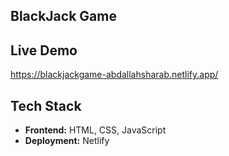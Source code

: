 ## BlackJack Game

## Live Demo
https://blackjackgame-abdallahsharab.netlify.app/ 

## Tech Stack
- **Frontend:** HTML, CSS, JavaScript   
- **Deployment:** Netlify  